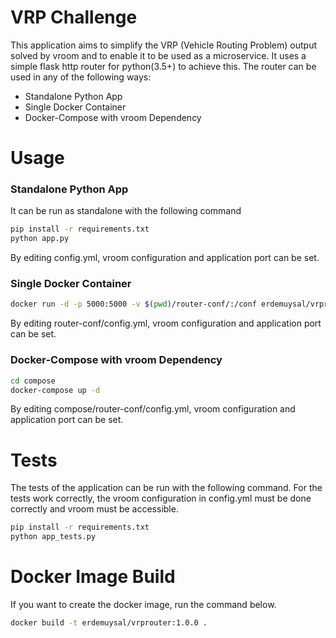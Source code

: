 # VRP Challenge

This application aims to simplify the VRP (Vehicle Routing Problem) output solved by vroom and to enable it to be used as a microservice. It uses a simple flask http router for python(3.5+) to achieve this. The router can be used in any of the following ways:
* Standalone Python App
* Single Docker Container
* Docker-Compose with vroom Dependency

# Usage

### Standalone Python App

It can be run as standalone with the following command

```sh
pip install -r requirements.txt
python app.py
```

By editing config.yml, vroom configuration and application port can be set.

### Single Docker Container

```sh
docker run -d -p 5000:5000 -v $(pwd)/router-conf/:/conf erdemuysal/vrprouter:1.0.0
```

By editing router-conf/config.yml, vroom configuration and application port can be set.

### Docker-Compose with vroom Dependency

```sh
cd compose
docker-compose up -d
```

By editing compose/router-conf/config.yml, vroom configuration and application port can be set.

# Tests

The tests of the application can be run with the following command. For the tests work correctly, the vroom configuration in config.yml must be done correctly and vroom must be accessible.

```sh
pip install -r requirements.txt
python app_tests.py
```

# Docker Image Build

If you want to create the docker image, run the command below.

```sh
docker build -t erdemuysal/vrprouter:1.0.0 .
```


